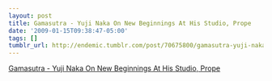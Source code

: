 ```yaml
---
layout: post
title: Gamasutra - Yuji Naka On New Beginnings At His Studio, Prope
date: '2009-01-15T09:38:47-05:00'
tags: []
tumblr_url: http://endemic.tumblr.com/post/70675800/gamasutra-yuji-naka-on-new-beginnings-at-his
---
```

[Gamasutra - Yuji Naka On New Beginnings At His Studio, Prope](http://www.gamasutra.com/view/feature/3892/yuji_naka_on_new_beginnings_at_his_.php)  
